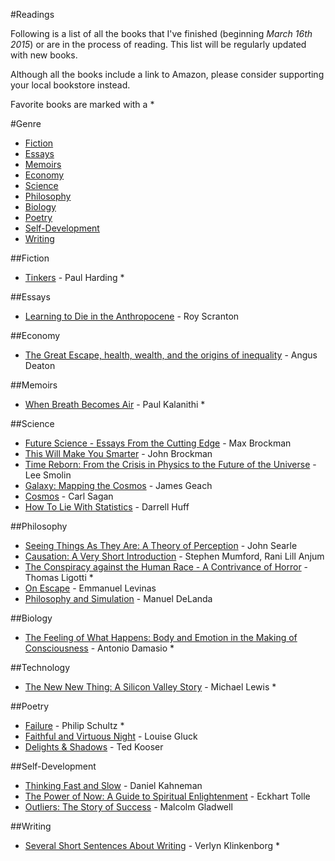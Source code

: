 #Readings

Following is a list of all the books that I've finished (beginning *March 16th 2015*) or are in the process of reading. This list will be regularly updated with new books.

Although all the books include a link to Amazon, please consider supporting your local bookstore instead.

Favorite books are marked with a *

#Genre

* [Fiction](#fiction)
* [Essays](#essays)
* [Memoirs](#memoirs)
* [Economy](#economy)
* [Science](#science)
* [Philosophy](#philosophy)
* [Biology](#biology)
* [Poetry](#poetry)
* [Self-Development](#self-development)
* [Writing](#writing)


##Fiction

* [Tinkers](https://www.amazon.com/Tinkers-Paul-Harding/dp/193413712X) - Paul Harding \*

##Essays

* [Learning to Die in the Anthropocene](https://www.amazon.com/Learning-Die-Anthropocene-Reflections-Civilization/dp/0872866696) - Roy Scranton

##Economy

* [The Great Escape, health, wealth, and the origins of inequality](https://www.amazon.com/Great-Escape-Health-Origins-Inequality/dp/0691165629) - Angus Deaton

##Memoirs

* [When Breath Becomes Air](https://www.amazon.com/When-Breath-Becomes-Paul-Kalanithi/dp/081298840X) - Paul Kalanithi *

##Science

* [Future Science - Essays From the Cutting Edge](https://www.amazon.com/Future-Science-Essays-Cutting-Edge/dp/0307741915) - Max Brockman
* [This Will Make You Smarter](https://www.amazon.com/This-Will-Make-You-Smarter/dp/0062109391) - John Brockman
* [Time Reborn: From the Crisis in Physics to the Future of the Universe](https://www.amazon.com/Time-Reborn-Crisis-Physics-Universe/dp/0544245598) - Lee Smolin
* [Galaxy: Mapping the Cosmos](https://www.amazon.com/Galaxy-Mapping-Cosmos-James-Geach/dp/1780233639) - James Geach
* [Cosmos](https://www.amazon.com/Cosmos-Carl-Sagan/dp/0345331354) - Carl Sagan
* [How To Lie With Statistics](https://www.amazon.com/How-Lie-Statistics-Darrell-Huff/dp/0393310728) - Darrell Huff

##Philosophy

* [Seeing Things As They Are: A Theory of Perception](https://www.amazon.com/Seeing-Things-They-Are-Perception/dp/0199385157) - John Searle
* [Causation: A Very Short Introduction](https://www.amazon.com/Causation-Very-Short-Introduction-Introductions/dp/019968443X) - Stephen Mumford, Rani Lill Anjum
* [The Conspiracy against the Human Race - A Contrivance of Horror](https://www.amazon.com/Conspiracy-against-Human-Race-Contrivance/dp/0984480277) - Thomas Ligotti \*
* [On Escape](https://www.amazon.com/Escape-Author-Emmanuel-Levinas-published/dp/B00Y2RSZAO) - Emmanuel Levinas
* [Philosophy and Simulation](https://www.amazon.com/Philosophy-Simulation-Emergence-Synthetic-Reason/dp/1441170286) - Manuel DeLanda

##Biology

* [The Feeling of What Happens: Body and Emotion in the Making of Consciousness](https://www.amazon.com/Feeling-What-Happens-Emotion-Consciousness/dp/0156010755) - Antonio Damasio \*

##Technology

* [The New New Thing: A Silicon Valley Story](https://www.amazon.com/New-Thing-Silicon-Valley-Story/dp/0393347818) - Michael Lewis \*

##Poetry

* [Failure](https://www.amazon.com/Failure-Philip-Schultz/dp/0156031280) - Philip Schultz \*
* [Faithful and Virtuous Night](https://www.amazon.com/Faithful-Virtuous-Night-Louise-Gl%C3%BCck/dp/0374152012) - Louise Gluck
* [Delights & Shadows](https://www.amazon.com/Delights-Shadows-Ted-Kooser/dp/1556592019) - Ted Kooser

##Self-Development

* [Thinking Fast and Slow](https://www.amazon.com/Thinking-Fast-Slow-Daniel-Kahneman/dp/0374533555) - Daniel Kahneman
* [The Power of Now: A Guide to Spiritual Enlightenment](https://www.amazon.com/Power-Now-Guide-Spiritual-Enlightenment/dp/1577314808) - Eckhart Tolle
* [Outliers: The Story of Success](https://www.amazon.com/Outliers-Story-Success-Malcolm-Gladwell/dp/0316017930) - Malcolm Gladwell

##Writing

* [Several Short Sentences About Writing](https://www.amazon.com/Several-Short-Sentences-About-Writing/dp/0307279413) - Verlyn Klinkenborg \*
